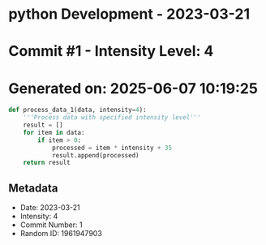 ﻿# python Development - 2023-03-21
# Commit #1 - Intensity Level: 4
# Generated on: 2025-06-07 10:19:25
```python
def process_data_1(data, intensity=4):
    '''Process data with specified intensity level'''
    result = []
    for item in data:
        if item > 0:
            processed = item * intensity + 35
            result.append(processed)
    return result
```
## Metadata
- Date: 2023-03-21
- Intensity: 4
- Commit Number: 1
- Random ID: 1961947903
